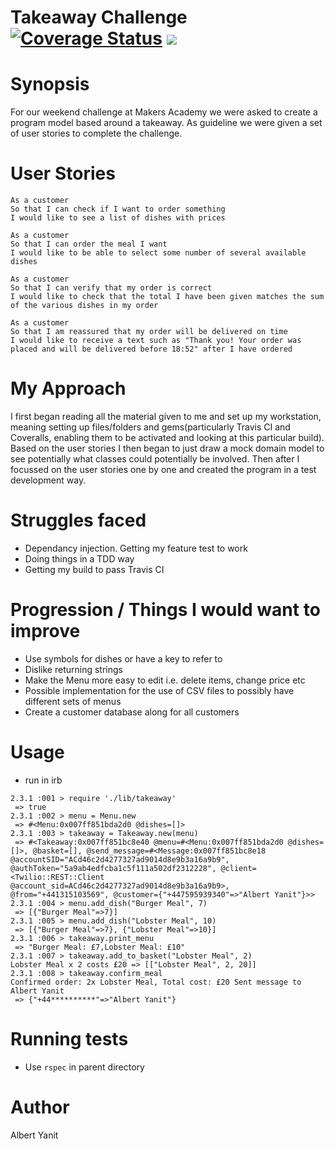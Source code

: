 Takeaway Challenge  <a href='https://coveralls.io/github/ayanit1/takeaway-challenge?branch=master'><img src='https://coveralls.io/repos/github/ayanit1/takeaway-challenge/badge.svg?branch=master' alt='Coverage Status' /></a> <a href="https://travis-ci.org/ayanit1/airport_challenge"><img src="https://travis-ci.org/ayanit1/airport_challenge.svg?branch=master"></a>
==================

Synopsis
========
For our weekend challenge at Makers Academy we were asked to create a program model based around a takeaway. As guideline we were given a set of user stories to complete the challenge.

User Stories
============
```
As a customer
So that I can check if I want to order something
I would like to see a list of dishes with prices

As a customer
So that I can order the meal I want
I would like to be able to select some number of several available dishes

As a customer
So that I can verify that my order is correct
I would like to check that the total I have been given matches the sum of the various dishes in my order

As a customer
So that I am reassured that my order will be delivered on time
I would like to receive a text such as "Thank you! Your order was placed and will be delivered before 18:52" after I have ordered
```

My Approach
===========
I first began reading all the material given to me and set up my workstation, meaning setting up files/folders and gems(particularly Travis CI and Coveralls, enabling them to be activated and looking at this particular build). Based on the user stories I then began to just draw a mock domain model to see potentially what classes could potentially be involved. Then after I focussed on the user stories one by one and created the program in a test development way.

Struggles faced
===============
- Dependancy injection. Getting my feature test to work
- Doing things in a TDD way
- Getting my build to pass Travis CI


Progression / Things I would want to improve
============================================
- Use symbols for dishes or have a key to refer to
- Dislike returning strings
- Make the Menu more easy to edit i.e. delete items, change price etc
- Possible implementation for the use of CSV files to possibly have different sets of menus
- Create a customer database along for all customers

Usage
==========
- run in irb

```
2.3.1 :001 > require './lib/takeaway'
 => true
2.3.1 :002 > menu = Menu.new
 => #<Menu:0x007ff851bda2d0 @dishes=[]>
2.3.1 :003 > takeaway = Takeaway.new(menu)
 => #<Takeaway:0x007ff851bc8e40 @menu=#<Menu:0x007ff851bda2d0 @dishes=[]>, @basket=[], @send_message=#<Message:0x007ff851bc8e18 @accountSID="ACd46c2d4277327ad9014d8e9b3a16a9b9", @authToken="5a9ab4edfcba1c5f111a502df2312228", @client=<Twilio::REST::Client @account_sid=ACd46c2d4277327ad9014d8e9b3a16a9b9>, @from="+441315103569", @customer={"+447595939340"=>"Albert Yanit"}>>
2.3.1 :004 > menu.add_dish("Burger Meal", 7)
 => [{"Burger Meal"=>7}]
2.3.1 :005 > menu.add_dish("Lobster Meal", 10)
 => [{"Burger Meal"=>7}, {"Lobster Meal"=>10}]
2.3.1 :006 > takeaway.print_menu
 => "Burger Meal: £7,Lobster Meal: £10"
2.3.1 :007 > takeaway.add_to_basket("Lobster Meal", 2)
Lobster Meal x 2 costs £20 => [["Lobster Meal", 2, 20]]
2.3.1 :008 > takeaway.confirm_meal
Confirmed order: 2x Lobster Meal, Total cost: £20 Sent message to Albert Yanit
 => {"+44**********"=>"Albert Yanit"}
 ```
Running tests
=============
- Use ```rspec``` in parent directory

Author
====================
Albert Yanit
